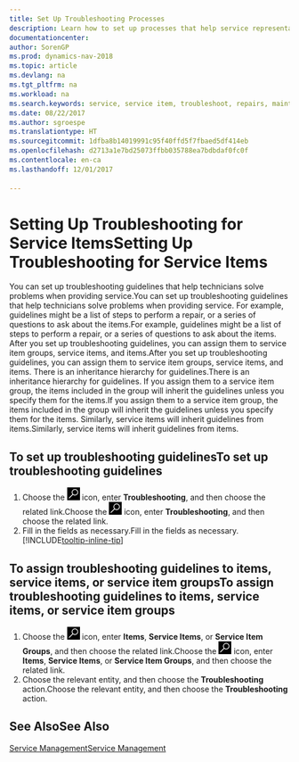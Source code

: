 ```yaml
---
title: Set Up Troubleshooting Processes
description: Learn how to set up processes that help service representatives identify and resolve issues with service items.
documentationcenter: 
author: SorenGP
ms.prod: dynamics-nav-2018
ms.topic: article
ms.devlang: na
ms.tgt_pltfrm: na
ms.workload: na
ms.search.keywords: service, service item, troubleshoot, repairs, maintenance
ms.date: 08/22/2017
ms.author: sgroespe
ms.translationtype: HT
ms.sourcegitcommit: 1dfba8b14019991c95f40ffd5f7fbaed5df414eb
ms.openlocfilehash: d2713a1e7bd25073ffbb035788ea7bdbdaf0fc0f
ms.contentlocale: en-ca
ms.lasthandoff: 12/01/2017

---
```


# <a name="setting-up-troubleshooting-for-service-items"></a><span data-ttu-id="83187-103">Setting Up Troubleshooting for Service Items</span><span class="sxs-lookup"><span data-stu-id="83187-103">Setting Up Troubleshooting for Service Items</span></span>
<span data-ttu-id="83187-104">You can set up troubleshooting guidelines that help technicians solve problems when providing service.</span><span class="sxs-lookup"><span data-stu-id="83187-104">You can set up troubleshooting guidelines that help technicians solve problems when providing service.</span></span> <span data-ttu-id="83187-105">For example, guidelines might be a list of steps to perform a repair, or a series of questions to ask about the items.</span><span class="sxs-lookup"><span data-stu-id="83187-105">For example, guidelines might be a list of steps to perform a repair, or a series of questions to ask about the items.</span></span> <span data-ttu-id="83187-106">After you set up troubleshooting guidelines, you can assign them to service item groups, service items, and items.</span><span class="sxs-lookup"><span data-stu-id="83187-106">After you set up troubleshooting guidelines, you can assign them to service item groups, service items, and items.</span></span> <span data-ttu-id="83187-107">There is an inheritance hierarchy for guidelines.</span><span class="sxs-lookup"><span data-stu-id="83187-107">There is an inheritance hierarchy for guidelines.</span></span> <span data-ttu-id="83187-108">If you assign them to a service item group, the items included in the group will inherit the guidelines unless you specify them for the items.</span><span class="sxs-lookup"><span data-stu-id="83187-108">If you assign them to a service item group, the items included in the group will inherit the guidelines unless you specify them for the items.</span></span> <span data-ttu-id="83187-109">Similarly, service items will inherit guidelines from items.</span><span class="sxs-lookup"><span data-stu-id="83187-109">Similarly, service items will inherit guidelines from items.</span></span>  

## <a name="to-set-up-troubleshooting-guidelines"></a><span data-ttu-id="83187-110">To set up troubleshooting guidelines</span><span class="sxs-lookup"><span data-stu-id="83187-110">To set up troubleshooting guidelines</span></span>
1. <span data-ttu-id="83187-111">Choose the ![Search for Page or Report](media/ui-search/search_small.png "Search for Page or Report icon") icon, enter **Troubleshooting**, and then choose the related link.</span><span class="sxs-lookup"><span data-stu-id="83187-111">Choose the ![Search for Page or Report](media/ui-search/search_small.png "Search for Page or Report icon") icon, enter **Troubleshooting**, and then choose the related link.</span></span>  
2. <span data-ttu-id="83187-112">Fill in the fields as necessary.</span><span class="sxs-lookup"><span data-stu-id="83187-112">Fill in the fields as necessary.</span></span> [!INCLUDE[tooltip-inline-tip](includes/tooltip-inline-tip_md.md)]  

## <a name="to-assign-troubleshooting-guidelines-to-items-service-items-or-service-item-groups"></a><span data-ttu-id="83187-113">To assign troubleshooting guidelines to items, service items, or service item groups</span><span class="sxs-lookup"><span data-stu-id="83187-113">To assign troubleshooting guidelines to items, service items, or service item groups</span></span>
1. <span data-ttu-id="83187-114">Choose the ![Search for Page or Report](media/ui-search/search_small.png "Search for Page or Report icon") icon, enter **Items**, **Service Items**, or **Service Item Groups**, and then choose the related link.</span><span class="sxs-lookup"><span data-stu-id="83187-114">Choose the ![Search for Page or Report](media/ui-search/search_small.png "Search for Page or Report icon") icon, enter **Items**, **Service Items**, or **Service Item Groups**, and then choose the related link.</span></span>  
2. <span data-ttu-id="83187-115">Choose the relevant entity, and then choose the **Troubleshooting** action.</span><span class="sxs-lookup"><span data-stu-id="83187-115">Choose the relevant entity, and then choose the **Troubleshooting** action.</span></span>  

## <a name="see-also"></a><span data-ttu-id="83187-116">See Also</span><span class="sxs-lookup"><span data-stu-id="83187-116">See Also</span></span>
[<span data-ttu-id="83187-117">Service Management</span><span class="sxs-lookup"><span data-stu-id="83187-117">Service Management</span></span>](service-service.md)
